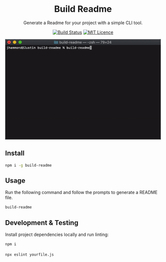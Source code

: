 <div align="center"> 

<h1>Build Readme</h1>

Generate a Readme for your project with a simple CLI tool.

[![Build Status](https://travis-ci.org/Justintime50/build-readme.svg?branch=master)](https://travis-ci.org/Justintime50/build-readme)
[![MIT Licence](https://badges.frapsoft.com/os/mit/mit.svg?v=103)](https://opensource.org/licenses/mit-license.php)

<img src="assets/showcase.gif">

</div>

## Install

```bash
npm i -g build-readme
```

## Usage

Run the following command and follow the prompts to generate a README file.

```bash
build-readme
```

## Development & Testing

Install project dependencies locally and run linting:

```bash
npm i

npx eslint yourfile.js
```
